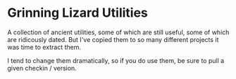 # Grinning Lizard Utilities

A collection of ancient utilities, some of which are still useful,
some of which are ridicously dated. But I've copied them to so many
different projects it was time to extract them.

I tend to change them dramatically, so if you do use them, be
sure to pull a given checkin / version.